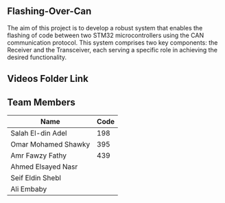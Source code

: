 ## Flashing-Over-Can
The aim of this project is to develop a robust system that enables the flashing of code between two STM32 microcontrollers using the CAN communication protocol.
This system comprises two key components: the Receiver and the Transceiver, each serving a
specific role in achieving the desired functionality.

## Videos Folder Link 

## Team Members     
|      Name    |      Code     |
| ------------ | ------------- |
| Salah El-din Adel   | 198    |
| Omar Mohamed Shawky | 395    |
| Amr Fawzy Fathy     | 439    |
| Ahmed Elsayed Nasr  |        |
| Seif Eldin Shebl    |        |
| Ali Embaby          |        |